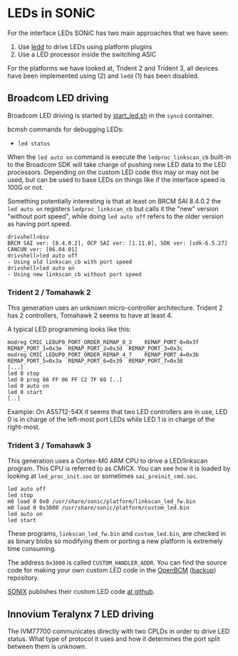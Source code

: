 # LEDs in SONiC

For the interface LEDs SONiC has two main approaches that we have seen:

 1) Use [ledd](https://github.com/Azure/sonic-platform-daemons/tree/master/sonic-ledd) to drive LEDs using platform plugins
 2) Use a LED processor inside the switching ASIC

For the platforms we have looked at, Trident 2 and Trident 3, all devices have been implemented using (2) and `ledd` (1) has been disabled.

## Broadcom LED driving

Broadcom LED driving is started by
[start_led.sh](https://github.com/Azure/sonic-buildimage/blob/master/platform/broadcom/docker-syncd-brcm/start_led.sh)
in the `syncd` container.

bcmsh commands for debugging LEDs:

  * `led status`

When the `led auto on` command is execute the `ledproc_linkscan_cb` built-in to the Broadcom SDK will take charge of
pushing new LED data to the LED processors. Depending on the custom LED code this may or may not be used, but can
be used to base LEDs on things like if the interface speed is 100G or not.

Something potentially interesting is that at least on BRCM SAI 8.4.0.2 the `led auto on` registers `ledproc_linkscan_cb`
but calls it the "new" version "without port speed", while doing `led auto off` refers to the older version as having port
speed.

```
drivshell>bsv
BRCM SAI ver: [8.4.0.2], OCP SAI ver: [1.11.0], SDK ver: [sdk-6.5.27] CANCUN ver: [06.04.01]
drivshell>led auto off
- Using old linkscan_cb with port speed
drivshell>led auto on
- Using new linkscan_cb without port speed
```

### Trident 2 / Tomahawk 2

This generation uses an unknown micro-controller architecture. Trident 2 has 2 controllers, Tomahawk 2 seems to have at least 4.

A typical LED programming looks like this:
```
modreg CMIC_LEDUP0_PORT_ORDER_REMAP_0_3    REMAP_PORT_0=0x3f  REMAP_PORT_1=0x3e  REMAP_PORT_2=0x3d  REMAP_PORT_3=0x3c   
modreg CMIC_LEDUP0_PORT_ORDER_REMAP_4_7    REMAP_PORT_4=0x3b  REMAP_PORT_5=0x3a  REMAP_PORT_6=0x39  REMAP_PORT_7=0x38   
[...]
led 0 stop
led 0 prog 86 FF 06 FF C2 7F 60 [..]
led 0 auto on
led 0 start
[..]
```

Example: On AS5712-54X it seems that two LED controllers are in use, LED 0 is in charge of the left-most port LEDs while LED 1 is in charge of the right-most.

### Trident 3 / Tomahawk 3

This generation uses a Cortex-M0 ARM CPU to drive a LED/linkscan program. This CPU is referred to as CMICX.
You can see how it is loaded by looking at `led_proc_init.soc` or sometimes `sai_preinit_cmd.soc`.

``` 
led auto off
led stop
m0 load 0 0x0 /usr/share/sonic/platform/linkscan_led_fw.bin
m0 load 0 0x3800 /usr/share/sonic/platform/custom_led.bin
led auto on
led start
```

These programs, `linkscan_led_fw.bin` and `custom_led.bin`, are checked in as
binary blobs so modifying them or porting a new platform is extremely time consuming.

The address `0x3800` is called `CUSTOM_HANDLER_ADDR`. You can find the source code for making your own custom LED code in the [OpenBCM](https://github.com/Broadcom-Network-Switching-Software/OpenBCM/tree/master/sdk-6.5.27/tools/led/cmicx) ([backup](https://github.com/bluecmd/OpenBCM/tree/master/sdk-6.5.27/tools/led/cmicx)) repository.

[SONIX](https://sonix.network/) publishes their custom LED code [at github](https://github.com/sonix-network/broadcom-leds).

## Innovium Teralynx 7 LED driving

The IVM77700 communicates directly with two CPLDs in order to drive LED status. What type of protocol it uses and how it determines the port split between them is unknown.
